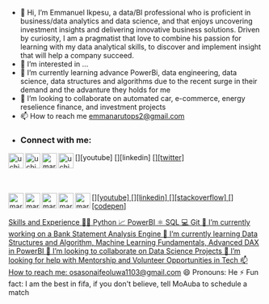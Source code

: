 

- 👋 Hi, I’m Emmanuel Ikpesu, a data/BI professional who is proficient in business/data analytics and data science, and that enjoys uncovering investment insights and delivering innovative business solutions. Driven by curiosity, I am a pragmatist that love to combine his passion for learning with my data analytical skills, to discover and implement insight that will help a company succeed.
- 👀 I’m interested in ...
- 🌱 I’m currently learning advance PowerBi, data engineering, data science, data structures and algorithms due to the recent surge in their demand and the advanture they holds for me
- 💞️ I’m looking to collaborate on automated car, e-commerce, energy reselience finance, and investment projects
- 📫 How to reach me emmanarutops2@gmail.com
- ### Connect with me: 
[<img align="left" alt="uchiharon | YouTube" width="30px" src="https://camo.githubusercontent.com/d54e97f5edde790381f7e62b217410df33e066a0dc8f692f2fc6b25fc1768b0c/68747470733a2f2f6564656e742e6769746875622e696f2f537570657254696e7949636f6e732f696d616765732f7376672f796f75747562652e737667"/>][youtube]
[<img align="left" alt="uchiharon | LinkedIn" width="30px" src="https://camo.githubusercontent.com/c8a9c5b414cd812ad6a97a46c29af67239ddaeae08c41724ff7d945fb4c047e5/68747470733a2f2f6564656e742e6769746875622e696f2f537570657254696e7949636f6e732f696d616765732f7376672f6c696e6b6564696e2e737667" />][linkedin]
<a href="mailto:emmanarutops2@gmail.com"><img align="left" alt="mariabarkouzou | GMail" width="30px" src="https://camo.githubusercontent.com/4a3dd8d10a27c272fd04b2ce8ed1a130606f95ea6a76b5e19ce8b642faa18c27/68747470733a2f2f6564656e742e6769746875622e696f2f537570657254696e7949636f6e732f696d616765732f7376672f676d61696c2e737667" />
[<img align="left" alt="uchiharon | StackOverFlow" width="30px" src="https://www.vectorlogo.zone/util/preview.html?image=/logos/twitter/twitter-official.svg" />][twitter]

  <br/>
  <br/>

  
  [<img align="left" alt="mariabarkouzou | YouTube" width="30px" src="https://camo.githubusercontent.com/d54e97f5edde790381f7e62b217410df33e066a0dc8f692f2fc6b25fc1768b0c/68747470733a2f2f6564656e742e6769746875622e696f2f537570657254696e7949636f6e732f696d616765732f7376672f796f75747562652e737667"/>][youtube]
[<img align="left" alt="mariabarkouzou | LinkedIn" width="30px" src="https://camo.githubusercontent.com/c8a9c5b414cd812ad6a97a46c29af67239ddaeae08c41724ff7d945fb4c047e5/68747470733a2f2f6564656e742e6769746875622e696f2f537570657254696e7949636f6e732f696d616765732f7376672f6c696e6b6564696e2e737667" />][linkedin]
<a href="mailto:mbarkouzou@gmail.com"><img align="left" alt="mariabarkouzou | GMail" width="30px" src="https://camo.githubusercontent.com/4a3dd8d10a27c272fd04b2ce8ed1a130606f95ea6a76b5e19ce8b642faa18c27/68747470733a2f2f6564656e742e6769746875622e696f2f537570657254696e7949636f6e732f696d616765732f7376672f676d61696c2e737667" />
[<img align="left" alt="mariabarkouzou | StackOverFlow" width="30px" src="https://www.vectorlogo.zone/logos/stackoverflow/stackoverflow-tile.svg" />][stackoverflow]
[<img align="left" alt="mariabarkouzou | Codepen" width="30px" src="https://www.vectorlogo.zone/logos/codepen/codepen-tile.svg" />][codepen]




Skills and Experience
👩‍💻 Python
📈 PowerBI
⚛ SQL
💻 Git
🔭 I’m currently working on a Bank Statement Analysis Engine
🌱 I’m currently learning Data Structures and Algorithm, Machine Learning Fundamentals, Advanced DAX in PowerBI
👯 I’m looking to collaborate on Data Science Projects
🤔 I’m looking for help with Mentorship and Volunteer Opportunities in Tech
📫 How to reach me: osasonaifeoluwa1103@gmail.com
😄 Pronouns: He
⚡ Fun fact: I am the best in fifa, if you don't believe, tell MoAuba to schedule a match

<!---
uchiharon/uchiharon is a ✨ special ✨ repository because its `README.md` (this file) appears on your GitHub profile.
You can click the Preview link to take a look at your changes.
--->
